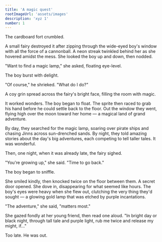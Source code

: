 ```yaml
---
title: 'A magic quest'
rootImageUrl: 'assets/images'
description: 'xyz 1'
number: 1
---
```


The cardboard fort crumbled.

A small fairy destroyed it after zipping through the wide-eyed boy's window with all the force of a cannonball. A neon streak twinkled behind her as she hovered amidst the mess. She looked the boy up and down, then nodded.

"Want to find a magic lamp," she asked, floating eye-level. 

The boy burst with delight.

"Of course," he shrieked. "What do I do?"

A coy grin spread across the fairy's bright face, filling the room with magic. 

It worked wonders. The boy began to float. The sprite then raced to grab his hand before he could settle back to the floor. Out the window they went, flying high over the moon toward her home — a magical land of grand adventure. 

By day, they searched for the magic lamp, soaring over pirate ships and chasing Jinns across sun-drenched sands. By night, they told amazing stories about the day's big adventures, each competing to tell taller tales. It was wonderful.

Then, one night, when it was already late, the fairy sighed. 

"You're growing up," she said. "Time to go back." 

The boy began to sniffle.

She smiled kindly, then knocked twice on the floor between them. A secret door opened. She dove in, disappearing for what seemed like hours. The boy's eyes were heavy when she flew out, clutching the very thing they'd sought — a glowing gold lamp that was etched by purple incantations. 

"The adventure," she said, "matters most." 

She gazed fondly at her young friend, then read one aloud. "In bright day or black night, through tall tale and purple light, rub me twice and release my might, if..." 

Too late. He was out.
